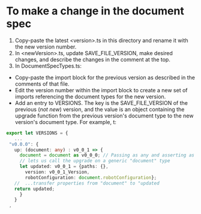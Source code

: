 # To make a change in the document spec

1. Copy-paste the latest \<version\>.ts in this directory and rename it with the new version number.
2. In \<newVersion\>.ts, update SAVE_FILE_VERSION, make desired changes, and describe the changes in the
   comment at the top.
3. In DocumentSpecTypes.ts:

- Copy-paste the import block for the previous version as described in the comments of that file.
- Edit the version number within the import block to create a new set of imports referencing the document types for the new version.
- Add an entry to VERSIONS. The key is the SAVE_FILE_VERSION of the previous (_not new_) version, and the value is an object containing the upgrade function from the previous version's document type to the new version's document type. For example, t:

```ts
export let VERSIONS = {
   ...
 "v0.0.0": {
   up: (document: any) : v0_0_1 => {
     document = document as v0_0_0; // Passing as any and asserting as v0_0_0
     // lets us call the upgrade on a generic "document" type
     let updated: v0_0_1 = {paths: {},
       version: v0_0_1_Version,
       robotConfiguration: document.robotConfiguration};
   //  ...transfer properties from "document" to "updated
   return updated;
     }
   }
 ,
```
